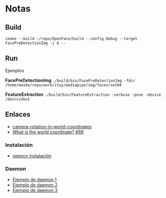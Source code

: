 # Notas

## Build

`cmake --build ~/repo/OpenFace/build --config Debug --target FacePreDetectionImg -j 6 --`

## Run

Ejemplos

**FacePreDetectionImg**
`./build/bin/FacePreDetectionImg -fdir /home/maske/repo/work/ituy/mediapipe/img/faces/set04`

**FeatureExtraction**
`./build/bin/FeatureExtraction -verbose -pose -device /dev/video1`

## Enlaces

- [camera-rotation-in-world-coordinates](https://blender.stackexchange.com/questions/134770/camera-rotation-in-world-coordinates)
- [What is the world coordinate? #89](https://github.com/TadasBaltrusaitis/OpenFace/issues/89)

### Instalación

- [opencv instalación](https://docs.opencv.org/master/d7/d9f/tutorial_linux_install.html)

### Daemon

- [Ejemplo de daemon 1](https://github.com/jirihnidek/daemon)
- [Ejemplo de daemon 2](https://gist.github.com/alexdlaird/3100f8c7c96871c5b94e)
- [Ejemplo de daemon 3](https://gist.github.com/faberyx/b07d146e11efbad1643f3e8ba6f1a475)
